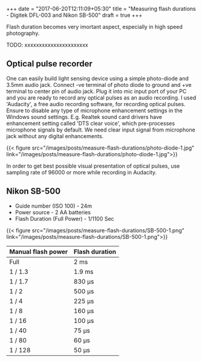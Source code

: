 +++
date = "2017-06-20T12:11:09+05:30"
title = "Measuring flash durations - Digitek DFL-003 and Nikon SB-500"
draft = true
+++

Flash duration becomes very imortant aspect, especially in high speed photography. 

TODO: xxxxxxxxxxxxxxxxxxxxxx


## Optical pulse recorder

One can easily build light sensing device using a simple photo-diode and 3.5mm audio jack. Connect -ve terminal of photo diode to ground and +ve terminal to center pin of audio jack. Plug it into mic input port of your PC and you are ready to record any optical pulses as an audio recording. I used 'Audacity', a free audio recording software, for recording optical pulses. Ensure to disable any type of microphone enhancement settings in the Windows sound settings. E.g. Realtek sound card drivers have enhancement setting called 'DTS clear voice', which pre-processes microphone signals by default. We need clear input signal from microphone jack without any digital enhancements.

{{< figure src="/images/posts/measure-flash-durations/photo-diode-1.jpg" link="/images/posts/measure-flash-durations/photo-diode-1.jpg">}}

In order to get best possible visual presentation of optical pulses, use sampling rate of 96000 or more while recording in Audacity.

## Nikon SB-500

* Guide number (ISO 100) - 24m
* Power source - 2 AA batteries
* Flash Duration (Full Power) - 1/1100 Sec

{{< figure src="/images/posts/measure-flash-durations/SB-500-1.png" link="/images/posts/measure-flash-durations/SB-500-1.png">}}

| Manual flash power 	| Flash duration 	|
|--------------------	|----------------	|
| Full               	| 2 ms           	|
| 1 / 1.3              	| 1.9 ms         	|
| 1 / 1.7              	| 830 μs         	|
| 1 / 2                	| 500 μs         	|
| 1 / 4                	| 225 μs           	|
| 1 / 8                	| 160 μs           	|
| 1 / 16               	| 100 μs           	|
| 1 / 40               	| 75 μs            	|
| 1 / 80               	| 60 μs            	|
| 1 / 128              	| 50 μs            	|

